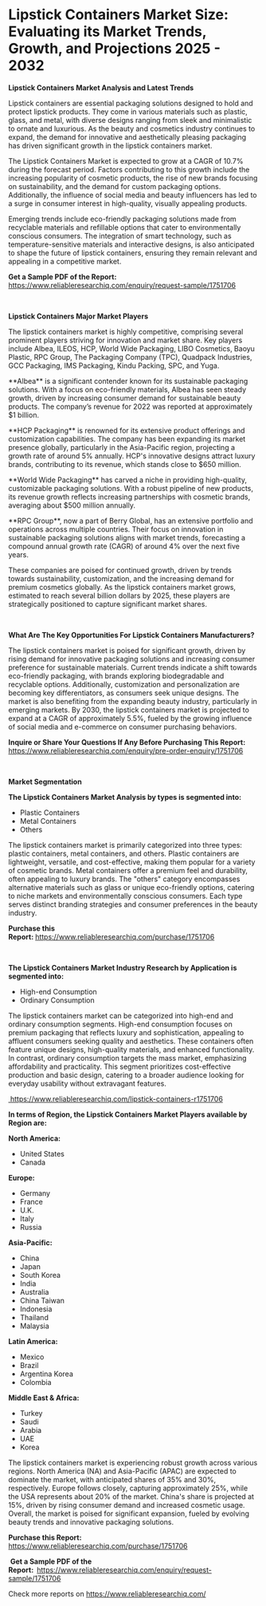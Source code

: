 <p><h1>Lipstick Containers Market Size: Evaluating its Market Trends, Growth, and Projections 2025 - 2032</h1></p><p><strong>Lipstick Containers Market Analysis and Latest Trends</strong></p>
<p><p>Lipstick containers are essential packaging solutions designed to hold and protect lipstick products. They come in various materials such as plastic, glass, and metal, with diverse designs ranging from sleek and minimalistic to ornate and luxurious. As the beauty and cosmetics industry continues to expand, the demand for innovative and aesthetically pleasing packaging has driven significant growth in the lipstick containers market.</p><p>The Lipstick Containers Market is expected to grow at a CAGR of 10.7% during the forecast period. Factors contributing to this growth include the increasing popularity of cosmetic products, the rise of new brands focusing on sustainability, and the demand for custom packaging options. Additionally, the influence of social media and beauty influencers has led to a surge in consumer interest in high-quality, visually appealing products. </p><p>Emerging trends include eco-friendly packaging solutions made from recyclable materials and refillable options that cater to environmentally conscious consumers. The integration of smart technology, such as temperature-sensitive materials and interactive designs, is also anticipated to shape the future of lipstick containers, ensuring they remain relevant and appealing in a competitive market.</p></p>
<p><strong>Get a Sample PDF of the Report:&nbsp;</strong> <a href="https://www.reliableresearchiq.com/enquiry/request-sample/1751706?utm_campaign=3055&utm_medium=2&utm_source=Github&utm_content=ia&utm_term=04042025&utm_id=lipstick-containers">https://www.reliableresearchiq.com/enquiry/request-sample/1751706</a></p>
<p>&nbsp;</p>
<p><strong>Lipstick Containers Major Market Players</strong></p>
<p><p>The lipstick containers market is highly competitive, comprising several prominent players striving for innovation and market share. Key players include Albea, ILEOS, HCP, World Wide Packaging, LIBO Cosmetics, Baoyu Plastic, RPC Group, The Packaging Company (TPC), Quadpack Industries, GCC Packaging, IMS Packaging, Kindu Packing, SPC, and Yuga.</p><p>**Albea** is a significant contender known for its sustainable packaging solutions. With a focus on eco-friendly materials, Albea has seen steady growth, driven by increasing consumer demand for sustainable beauty products. The company’s revenue for 2022 was reported at approximately $1 billion.</p><p>**HCP Packaging** is renowned for its extensive product offerings and customization capabilities. The company has been expanding its market presence globally, particularly in the Asia-Pacific region, projecting a growth rate of around 5% annually. HCP's innovative designs attract luxury brands, contributing to its revenue, which stands close to $650 million.</p><p>**World Wide Packaging** has carved a niche in providing high-quality, customizable packaging solutions. With a robust pipeline of new products, its revenue growth reflects increasing partnerships with cosmetic brands, averaging about $500 million annually. </p><p>**RPC Group**, now a part of Berry Global, has an extensive portfolio and operations across multiple countries. Their focus on innovation in sustainable packaging solutions aligns with market trends, forecasting a compound annual growth rate (CAGR) of around 4% over the next five years.</p><p>These companies are poised for continued growth, driven by trends towards sustainability, customization, and the increasing demand for premium cosmetics globally. As the lipstick containers market grows, estimated to reach several billion dollars by 2025, these players are strategically positioned to capture significant market shares.</p></p>
<p>&nbsp;</p>
<p><strong>What Are The Key Opportunities For Lipstick Containers Manufacturers?</strong></p>
<p><p>The lipstick containers market is poised for significant growth, driven by rising demand for innovative packaging solutions and increasing consumer preference for sustainable materials. Current trends indicate a shift towards eco-friendly packaging, with brands exploring biodegradable and recyclable options. Additionally, customization and personalization are becoming key differentiators, as consumers seek unique designs. The market is also benefiting from the expanding beauty industry, particularly in emerging markets. By 2030, the lipstick containers market is projected to expand at a CAGR of approximately 5.5%, fueled by the growing influence of social media and e-commerce on consumer purchasing behaviors.</p></p>
<p><strong>Inquire or Share Your Questions If Any Before Purchasing This Report:</strong> <a href="https://www.reliableresearchiq.com/enquiry/pre-order-enquiry/1751706?utm_campaign=3055&utm_medium=2&utm_source=Github&utm_content=ia&utm_term=04042025&utm_id=lipstick-containers">https://www.reliableresearchiq.com/enquiry/pre-order-enquiry/1751706</a></p>
<p>&nbsp;</p>
<p><strong>Market Segmentation</strong></p>
<p><strong>The Lipstick Containers Market Analysis by types is segmented into:</strong></p>
<p><ul><li>Plastic Containers</li><li>Metal Containers</li><li>Others</li></ul></p>
<p><p>The lipstick containers market is primarily categorized into three types: plastic containers, metal containers, and others. Plastic containers are lightweight, versatile, and cost-effective, making them popular for a variety of cosmetic brands. Metal containers offer a premium feel and durability, often appealing to luxury brands. The "others" category encompasses alternative materials such as glass or unique eco-friendly options, catering to niche markets and environmentally conscious consumers. Each type serves distinct branding strategies and consumer preferences in the beauty industry.</p></p>
<p><strong>Purchase this Report:&nbsp;</strong><a href="https://www.reliableresearchiq.com/purchase/1751706?utm_campaign=3055&utm_medium=2&utm_source=Github&utm_content=ia&utm_term=04042025&utm_id=lipstick-containers">https://www.reliableresearchiq.com/purchase/1751706</a></p>
<p>&nbsp;</p>
<p><strong>The Lipstick Containers Market Industry Research by Application is segmented into:</strong></p>
<p><ul><li>High-end Consumption</li><li>Ordinary Consumption</li></ul></p>
<p><p>The lipstick containers market can be categorized into high-end and ordinary consumption segments. High-end consumption focuses on premium packaging that reflects luxury and sophistication, appealing to affluent consumers seeking quality and aesthetics. These containers often feature unique designs, high-quality materials, and enhanced functionality. In contrast, ordinary consumption targets the mass market, emphasizing affordability and practicality. This segment prioritizes cost-effective production and basic design, catering to a broader audience looking for everyday usability without extravagant features.</p></p>
<p><a href="https://www.reliableresearchiq.com/lipstick-containers-r1751706?utm_campaign=3055&utm_medium=2&utm_source=Github&utm_content=ia&utm_term=04042025&utm_id=lipstick-containers">&nbsp;https://www.reliableresearchiq.com/lipstick-containers-r1751706</a></p>
<p><strong>In terms of Region, the Lipstick Containers Market Players available by Region are:</strong></p>
<p>
    <p> <strong> North America: </strong>
        <ul>
            <li>United States</li>
            <li>Canada</li>
        </ul>
        </p> 
    <p> <strong> Europe: </strong>
        <ul>
            <li>Germany</li>
            <li>France</li>
            <li>U.K.</li>
            <li>Italy</li>
            <li>Russia</li>
        </ul>
        </p> 
    <p> <strong> Asia-Pacific: </strong>
        <ul>
            <li>China</li>
            <li>Japan</li>
            <li>South Korea</li>
            <li>India</li>
            <li>Australia</li>
            <li>China Taiwan</li>
            <li>Indonesia</li>
            <li>Thailand</li>
            <li>Malaysia</li>
        </ul>
        </p> 
    <p> <strong> Latin America: </strong>
        <ul>
            <li>Mexico</li>
            <li>Brazil</li>
            <li>Argentina Korea</li>
            <li>Colombia</li>
        </ul>
        </p> 
    <p> <strong> Middle East & Africa: </strong>
        <ul>
            <li>Turkey</li>
            <li>Saudi</li>
            <li>Arabia</li>
            <li>UAE</li>
            <li>Korea</li>
        </ul>
    </p>
    </p>
<p><p>The lipstick containers market is experiencing robust growth across various regions. North America (NA) and Asia-Pacific (APAC) are expected to dominate the market, with anticipated shares of 35% and 30%, respectively. Europe follows closely, capturing approximately 25%, while the USA represents about 20% of the market. China's share is projected at 15%, driven by rising consumer demand and increased cosmetic usage. Overall, the market is poised for significant expansion, fueled by evolving beauty trends and innovative packaging solutions.</p></p>
<p><strong>Purchase this Report: </strong><a href="https://www.reliableresearchiq.com/purchase/1751706?utm_campaign=3055&utm_medium=2&utm_source=Github&utm_content=ia&utm_term=04042025&utm_id=lipstick-containers">https://www.reliableresearchiq.com/purchase/1751706</a></p>
<p>&nbsp;<strong>Get a Sample PDF of the Report:&nbsp;&nbsp;</strong><a href="https://www.reliableresearchiq.com/enquiry/request-sample/1751706?utm_campaign=3055&utm_medium=2&utm_source=Github&utm_content=ia&utm_term=04042025&utm_id=lipstick-containers">https://www.reliableresearchiq.com/enquiry/request-sample/1751706</a></p>
<p><strong></strong></p>
<p>Check more reports on <a href="https://www.reliableresearchiq.com/?utm_campaign=3055&utm_medium=2&utm_source=Github&utm_content=ia&utm_term=04042025&utm_id=lipstick-containers">https://www.reliableresearchiq.com/</a></p>